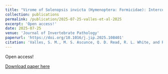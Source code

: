 ```yaml
---
title: "Virome of Solenopsis invicta (Hymenoptera: Formicidae): Intercontinental differences in the native and introduced ranges"
collection: publications
permalink: /publication/2025-07-25-valles-et-al-2025
excerpt: 'Open access!'
date: 2025-07-25
venue: 'Journal of Invertebrate Pathology'
paperurl: 'https://doi.org/10.1016/j.jip.2025.108401'
citation: 'Valles, S. M., M. S. Ascunce, Q. D. Read, R. L. White, and R. K. Vander Meer. 2025. Virome of Solenopsis invicta (Hymenoptera: Formicidae): Intercontinental differences in the native and introduced ranges. Journal of Invertebrate Pathology 213: 108401. DOI: 10.1016/j.jip.2025.108401.'
---
```

Open access!

[Download paper here](https://doi.org/10.1016/j.jip.2025.108401)
